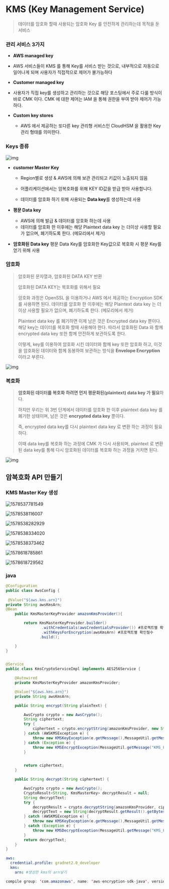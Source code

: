 # KMS (Key Management Service)

>   데이터를 암호화 할때 사용되는 암호화 Key 를 안전하게 관리하는데 목적을 둔 서비스



### 관리 서비스 3가지 

*  **AWS managed key**

  * AWS 서비스들이 KMS 를 통해 Key를 서비스 받는 것으로, 내부적으로 자동으로 일어나게 되며 사용자가 직접적으로 제어가 불가능하다

  

* **Customer managed key**
  
*   사용자가 직접 key를 생성하고 관리하는 것으로 해당 포스팅에서 주로 다룰 방식이 바로 CMK 이다. CMK 에 대한 제어는 IAM 을 통해 권한을 부여 받아 제어가 가능하다.
  
* **Custom key stores**

  *   AWS 에서 제공하는 또다른 key 관리형 서비스인 CloudHSM 을 활용한 Key 관리 형태를 의미한다.

    



### Keys 종류 

![img](https://k.kakaocdn.net/dn/WwQMo/btqvi4FeWXC/V2gHdAGkerBijP13ROUti1/img.png)

- **customer Master Key**

  - Region별로 생성 &  AWS에 의해 보관 관리되고 키값이 노출되지 않음 

  - 어플리케이션에서는 암복호화를 위해 KEY ID값을 받급 받아 사용합니다.

  - 데이터를 암호화 하기 위해 사용되는 **Data key**를 생성하는데 사용

    

- **평문 Data key**

  - AWS에 의해 발급 & 데이터를 암호화 하는데 사용
  - 데이터를 암호화 한 이후에는 해당 Plaintext data key 는 더이상 사용할 필요가 없으며, 폐기하도록 한다. (메모리에서 제거)

- **암호화된 Data key**
  평문 Data Key를 암호화한 Key값으로 복호화 시 평문 Key를 얻기 위해 사용





### 암호화

> 암호화된 문자열과, 암호화된 DATA KEY 반환 
>
> 암호화된 DATA KEY는 복호화를 위해서 필요
>
> 암호화 과정은 OpenSSL 을 이용하거나 AWS 에서 제공하는 Encryption SDK 를 사용하면 된다. 데이터를 암호화 한 이후에는 해당 Plaintext data key 는 더이상 사용할 필요가 없으며, 폐기하도록 한다. (메모리에서 제거)
>
>   Plaintext data key 를 폐기하면 이제 남은 것은 Encrypted data key 뿐이다. 해당 key는 데이터를 복호화 할때 사용해야 한다. 따라서 암호화된 Data 와 함께 encrypted data key 또한 함께 안전하게 보관하도록 한다. 
>
>  
>
>   이렇게, key를 이용하여 암호화 시킨 데이터와 함께 key 또한 암호화 하고, 이것을 암호화된 데이터와 함께 동봉하여 보관하는 방식을 **Envelope Encryption** 이라고 부른다. 
>
> 

![img](https://k.kakaocdn.net/dn/pbCCE/btqve65NZfq/ywHvUkAcwZXf636akOW5l1/img.png)

### 복호화

>   **암호화된 데이터를 복호화 하려면 먼저 평문화된(plaintext) data key 가 필요**하다. 
>
> 하지만 우리는 위 3번 단계에서 데이터를 암호화 한 이후 plaintext data key 를 폐기한 상태이며, 남은 것은 **encrypted data key** 뿐이다. 
>
> 즉, encrypted data key를 다시 plaintext data key 로 변환 하는 과정이 필요하다. 
>
> 이때 data key를 복호화 하는 과정에 CMK 가 다시 사용되며, plaintext 로 변환된 data key를 통해 다시 암호화된 데이터를 복호화 하는 과정을 거치면 된다.

![img](https://k.kakaocdn.net/dn/T0Rfj/btqviF7S84j/ywlwPRdauRQ6mhKv6c67g1/img.png)





## 암복호화 API 만들기 

### KMS Master Key 생성



![1578537781549](C:\Users\apexsoft\AppData\Roaming\Typora\typora-user-images\1578537781549.png)

![1578538116007](C:\Users\apexsoft\AppData\Roaming\Typora\typora-user-images\1578538116007.png)

![1578538282929](C:\Users\apexsoft\AppData\Roaming\Typora\typora-user-images\1578538282929.png)

![1578538334020](C:\Users\apexsoft\AppData\Roaming\Typora\typora-user-images\1578538334020.png)

![1578538373462](C:\Users\apexsoft\AppData\Roaming\Typora\typora-user-images\1578538373462.png)

![1578618785861](C:\Users\apexsoft\AppData\Roaming\Typora\typora-user-images\1578618785861.png)



![1578618729562](C:\Users\apexsoft\AppData\Roaming\Typora\typora-user-images\1578618729562.png)



### java

```java
@Configuration
public class AwsConfig {
    
 @Value("${aws.kms.arn}")
private String awsKmsArn;
@Bean
    public KmsMasterKeyProvider amazonKmsProvider(){

        return KmsMasterKeyProvider.builder()
                .withCredentials(awsCredentialsProvider()) #프로젝트별 확인필수
                .withKeysForEncryption(awsKmsArn) #프로젝트별 확인필수
               .build();

    }
}
```

```java

@Service
public class KmsCryptoServiceImpl implements AES256Service {

    @Autowired
    private KmsMasterKeyProvider amazonKmsProvider;

    @Value("${aws.kms.arn}")
    private String awsKmsArn;

    public String encrypt(String plainText) {

        AwsCrypto crypto = new AwsCrypto();
        String ciphertext;
        try {
            ciphertext = crypto.encryptString(amazonKmsProvider, new String(plainText.getBytes(StandardCharsets.UTF_8))).getResult();
        } catch (AWSKMSException e) {
            throw new KMSKeyException(e.getMessage(),MessageUtil.getMessage("KMS_KEY_FAIL"));
        } catch (Exception e) {
            throw new KMSEncryptException(MessageUtil.getMessage("KMS_FAIL"));
        }


        return ciphertext;
    }

    public String decrypt(String ciphertext) {

        AwsCrypto crypto = new AwsCrypto();
        CryptoResult<String, KmsMasterKey> decryptResult = null;
        String decryptText;
        try {
            decryptResult = crypto.decryptString(amazonKmsProvider, ciphertext);
            decryptText = new String(decryptResult.getResult().getBytes(StandardCharsets.UTF_8));
        } catch (AWSKMSException e) {
            throw new KMSKeyException(e.getMessage(),MessageUtil.getMessage("KMS_KEY_FAIL"));
        } catch (Exception e) {
            throw new KMSDecryptException(MessageUtil.getMessage("KMS_FAIL"));
        }
        return decryptText;
    }
}

```

```yml
aws:
  credential.profile: gradnet2.0_developer
  kms:
    arn: #생성한 kms의 arn넣기
```

```java
compile group: 'com.amazonaws', name: 'aws-encryption-sdk-java', version: '1.6.1'
```

